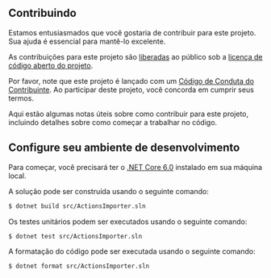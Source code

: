 ## Contribuindo

Estamos entusiasmados que você gostaria de contribuir para este projeto. Sua ajuda é essencial para mantê-lo excelente.

As contribuições para este projeto são [liberadas](https://docs.github.com/en/site-policy/github-terms/github-terms-of-service#6-contributions-under-repository-license) ao público sob a [licença de código aberto do projeto](LICENSE).

Por favor, note que este projeto é lançado com um [Código de Conduta do Contribuinte](CODE_OF_CONDUCT.md). Ao participar deste projeto, você concorda em cumprir seus termos.

Aqui estão algumas notas úteis sobre como contribuir para este projeto, incluindo detalhes sobre como começar a trabalhar no código.

## Configure seu ambiente de desenvolvimento

Para começar, você precisará ter o [.NET Core 6.0](https://dotnet.microsoft.com/en-us/download) instalado em sua máquina local.

A solução pode ser construída usando o seguinte comando:

```bash
$ dotnet build src/ActionsImporter.sln
```

Os testes unitários podem ser executados usando o seguinte comando:

```bash
$ dotnet test src/ActionsImporter.sln
```

A formatação do código pode ser executada usando o seguinte comando:

```bash
$ dotnet format src/ActionsImporter.sln
```
